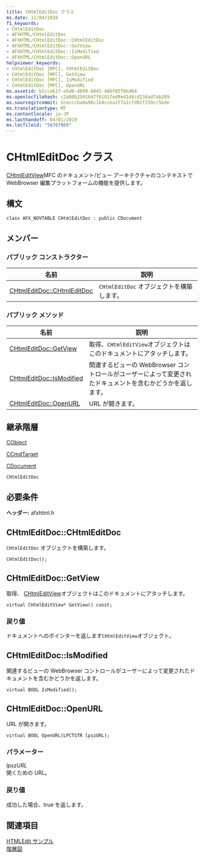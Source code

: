 ```yaml
---
title: CHtmlEditDoc クラス
ms.date: 11/04/2016
f1_keywords:
- CHtmlEditDoc
- AFXHTML/CHtmlEditDoc
- AFXHTML/CHtmlEditDoc::CHtmlEditDoc
- AFXHTML/CHtmlEditDoc::GetView
- AFXHTML/CHtmlEditDoc::IsModified
- AFXHTML/CHtmlEditDoc::OpenURL
helpviewer_keywords:
- CHtmlEditDoc [MFC], CHtmlEditDoc
- CHtmlEditDoc [MFC], GetView
- CHtmlEditDoc [MFC], IsModified
- CHtmlEditDoc [MFC], OpenURL
ms.assetid: b2cca61f-e5d6-4099-b0d1-46bf85f0bd64
ms.openlocfilehash: c2a00b2501647f6101fed8ed1d4cd23dad7ab209
ms.sourcegitcommit: 5cecccba0a96c1b4ccea1f7a1cfd91f259cc5bde
ms.translationtype: MT
ms.contentlocale: ja-JP
ms.lasthandoff: 04/01/2019
ms.locfileid: "58767068"
---
```

# <a name="chtmleditdoc-class"></a>CHtmlEditDoc クラス

[CHtmlEditView](../../mfc/reference/chtmleditview-class.md)MFC のドキュメント/ビュー アーキテクチャのコンテキストで WebBrowser 編集プラットフォームの機能を提供します。

## <a name="syntax"></a>構文

```
class AFX_NOVTABLE CHtmlEditDoc : public CDocument
```

## <a name="members"></a>メンバー

### <a name="public-constructors"></a>パブリック コンストラクター

|名前|説明|
|----------|-----------------|
|[CHtmlEditDoc::CHtmlEditDoc](#chtmleditdoc)|`CHtmlEditDoc` オブジェクトを構築します。|

### <a name="public-methods"></a>パブリック メソッド

|名前|説明|
|----------|-----------------|
|[CHtmlEditDoc::GetView](#getview)|取得、`CHtmlEditView`オブジェクトはこのドキュメントにアタッチします。|
|[CHtmlEditDoc::IsModified](#ismodified)|関連するビューの WebBrowser コントロールがユーザーによって変更されたドキュメントを含むかどうかを返します。|
|[CHtmlEditDoc::OpenURL](#openurl)|URL が開きます。|

## <a name="inheritance-hierarchy"></a>継承階層

[CObject](../../mfc/reference/cobject-class.md)

[CCmdTarget](../../mfc/reference/ccmdtarget-class.md)

[CDocument](../../mfc/reference/cdocument-class.md)

`CHtmlEditDoc`

## <a name="requirements"></a>必要条件

**ヘッダー:** afxhtml.h

##  <a name="chtmleditdoc"></a>  CHtmlEditDoc::CHtmlEditDoc

`CHtmlEditDoc` オブジェクトを構築します。

```
CHtmlEditDoc();
```

##  <a name="getview"></a>  CHtmlEditDoc::GetView

取得、 [CHtmlEditView](../../mfc/reference/chtmleditview-class.md)オブジェクトはこのドキュメントにアタッチします。

```
virtual CHtmlEditView* GetView() const;
```

### <a name="return-value"></a>戻り値

ドキュメントへのポインターを返します`CHtmlEditView`オブジェクト。

##  <a name="ismodified"></a>  CHtmlEditDoc::IsModified

関連するビューの WebBrowser コントロールがユーザーによって変更されたドキュメントを含むかどうかを返します。

```
virtual BOOL IsModified();
```

##  <a name="openurl"></a>  CHtmlEditDoc::OpenURL

URL が開きます。

```
virtual BOOL OpenURL(LPCTSTR lpszURL);
```

### <a name="parameters"></a>パラメーター

*lpszURL*<br/>
開くための URL。

### <a name="return-value"></a>戻り値

成功した場合、true を返します。

## <a name="see-also"></a>関連項目

[HTMLEdit サンプル](../../overview/visual-cpp-samples.md)<br/>
[階層図](../../mfc/hierarchy-chart.md)
